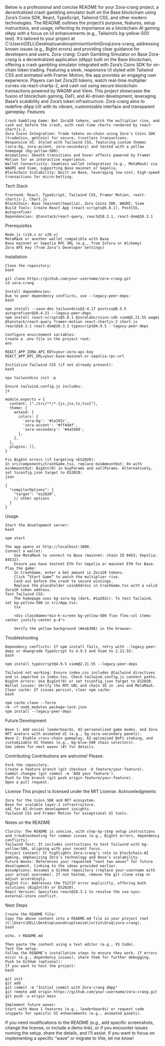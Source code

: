 Below is a professional and concise README for your Zora-crang project, a decentralized crash gambling simulator built on the Base blockchain using Zora’s Coins SDK, React, TypeScript, Tailwind CSS, and other modern technologies. The README outlines the project’s purpose, features, setup instructions, and usage, reflecting its importance as a blockchain-AI gaming dApp with a focus on UI enhancements (e.g., Tailwind’s bg-yellow-500 test). It’s tailored to your project at C:\Users\DELL\Desktop\oando\optimism\lortin\Groq\zora-crang, addressing known issues (e.g., BigInt errors) and providing clear guidance for developers and users.
Zora-crang: Crash Gambling Simulator on Base
Zora-crang is a decentralized application (dApp) built on the Base blockchain, offering a crash gambling simulator integrated with Zora’s Coins SDK for on-chain token trading. Featuring a sleek, responsive UI styled with Tailwind CSS and animated with Framer Motion, the app provides an engaging user experience. Players can bet Zora20 tokens, watch real-time multiplier curves via react-chartjs-2, and cash out using secure blockchain transactions powered by WAGMI and Viem. This project showcases the fusion of blockchain gaming, DeFi, and AI-driven development, leveraging Base’s scalability and Zora’s token infrastructure. Zora-crang aims to redefine dApp UX with its vibrant, customizable interface and transparent gameplay.
Features

    Crash Gambling Game: Bet Zora20 tokens, watch the multiplier rise, and cash out before the crash, with real-time charts rendered by react-chartjs-2.
    Zora Coins Integration: Trade tokens on-chain using Zora’s Coins SDK (tradeCoin, getCoin) for secure, trustless transactions.
    Responsive UI: Styled with Tailwind CSS, featuring custom themes (zora-bg, zora-accent, zora-secondary) and tested with a yellow homepage (bg-yellow-500).
    Animations: Smooth transitions and hover effects powered by Framer Motion for an interactive experience.
    Wallet Connectivity: Seamless wallet integration (e.g., MetaMask) via WAGMI and Viem, supporting Base mainnet or Sepolia.
    Blockchain Scalability: Built on Base, leveraging low-cost, high-speed transactions for micro-betting.

Tech Stack

    Frontend: React, TypeScript, Tailwind CSS, Framer Motion, react-chartjs-2, Chart.js
    Blockchain: Base (mainnet/Sepolia), Zora Coins SDK, WAGMI, Viem
    Build Tools: Create React App (react-scripts@5.0.1), PostCSS, Autoprefixer
    Dependencies: @tanstack/react-query, react@18.3.1, react-dom@18.3.1

Prerequisites

    Node.js (v18.x or v20.x)
    MetaMask or another wallet compatible with Base
    Base mainnet or Sepolia RPC URL (e.g., from Infura or Alchemy)
    Zora API key (from Zora’s Developer Settings)

Installation

    Clone the repository:
    bash

    git clone https://github.com/your-username/zora-crang.git
    cd zora-crang

    Install dependencies:
    Due to peer dependency conflicts, use --legacy-peer-deps:
    bash

    npm install --save-dev tailwindcss@3.4.17 postcss@8.5.5 autoprefixer@10.4.21 --legacy-peer-deps
    npm install react-scripts@5.0.1 @zoralabs/coins-sdk viem@2.21.55 wagmi @tanstack/react-query framer-motion react-chartjs-2 chart.js react@18.3.1 react-dom@18.3.1 typescript@4.9.5 --legacy-peer-deps

    Configure environment variables:
    Create a .env file in the project root:
    env

    REACT_APP_ZORA_API_KEY=your-zora-api-key
    REACT_APP_RPC_URL=your-base-mainnet-or-sepolia-rpc-url

    Initialize Tailwind CSS (if not already present):
    bash

    npx tailwindcss init -p

    Ensure tailwind.config.js includes:
    js

    module.exports = {
      content: ["./src/**/*.{js,jsx,ts,tsx}"],
      theme: {
        extend: {
          colors: {
            'zora-bg': '#1a202c',
            'zora-accent': '#ff4d4f',
            'zora-secondary': '#4a5568',
          },
        },
      },
      plugins: [],
    }

    Fix BigInt errors (if targeting <ES2020):
    In src/components/CrashGame.tsx, replace minAmountOut: 0n with minAmountOut: BigInt(0) in buyParams and sellParams. Alternatively, set tsconfig.json target to ES2020:
    json

    {
      "compilerOptions": {
        "target": "es2020",
        // other options
      }
    }

Usage

    Start the development server:
    bash

    npm start

    The app opens at http://localhost:3000.
    Connect a wallet:
        Use MetaMask to connect to Base (mainnet: chain ID 8453; Sepolia: 84532).
        Ensure you have testnet ETH for Sepolia or mainnet ETH for Base.
    Play the game:
        In CrashGame, enter a bet amount in Zora20 tokens.
        Click “Start Game” to watch the multiplier rise.
        Cash out before the crash to secure winnings.
        Replace the placeholder coinAddress in CrashGame.tsx with a valid Zora20 token address.
    Test Tailwind CSS:
        The homepage uses bg-zora-bg (dark, #1a202c). To test Tailwind, set bg-yellow-500 in src/App.tsx:
        tsx

        <div className="min-h-screen bg-yellow-500 flex flex-col items-center justify-center p-4">

        Verify the yellow background (#eab308) in the browser.

Troubleshooting

    Dependency conflicts: If npm install fails, retry with --legacy-peer-deps or downgrade TypeScript to 4.9.5 and Viem to 2.21.55:
    bash

    npm install typescript@4.9.5 viem@2.21.55 --legacy-peer-deps

    Tailwind not working: Ensure index.css includes @tailwind directives and is imported in index.tsx. Check tailwind.config.js content paths.
    BigInt errors: Use BigInt(0) or set tsconfig.json target to ES2020.
    Wallet issues: Verify the RPC URL and chain ID in .env and MetaMask.
    Clear cache: If issues persist, clear npm cache:
    bash

    npm cache clean --force
    rm -rf node_modules package-lock.json
    npm install --legacy-peer-deps

Future Development

    Wave 1: Add social leaderboards, AI-personalized game modes, and Zora NFT avatars with animated UI (e.g., bg-zora-secondary panels).
    Wave 2: Enable cross-chain gameplay, AI-optimized DeFi staking, and customizable UI themes (e.g., bg-blue-500 chain selectors).
    See ideas for next waves (#) for details.

Contributing
Contributions are welcome! Please:

    Fork the repository.
    Create a feature branch (git checkout -b feature/your-feature).
    Commit changes (git commit -m 'Add your feature').
    Push to the branch (git push origin feature/your-feature).
    Open a pull request.

License
This project is licensed under the MIT License.
Acknowledgments

    Zora for the Coins SDK and NFT ecosystem.
    Base for scalable layer-2 infrastructure.
    xAI for AI-driven development insights.
    Tailwind CSS and Framer Motion for exceptional UI tools.

Notes on the README

    Clarity: The README is concise, with step-by-step setup instructions and troubleshooting for common issues (e.g., BigInt errors, dependency conflicts).
    Tailwind Test: It includes instructions to test Tailwind with bg-yellow-500, aligning with your recent focus.
    Project Context: It highlights Zora-crang’s role in blockchain-AI gaming, emphasizing Zora’s technology and Base’s scalability.
    Future Waves: References your requested “next two waves” for future development, linking to the ideas provided earlier.
    Assumptions: Assumes a GitHub repository (replace your-username with your actual username). If not hosted, remove the git clone step or adjust accordingly.
    BigInt Fix: Addresses the TS2737 error explicitly, offering both solutions (BigInt(0) or ES2020).
    React Version: Specifies react@18.3.1 to resolve the use-sync-external-store conflict.

Next Steps

    Create the README file:
    Copy the above content into a README.md file in your project root (C:\Users\DELL\Desktop\oando\optimism\lortin\Groq\zora-crang).
    bash

    echo. > README.md

    Then paste the content using a text editor (e.g., VS Code).
    Test the setup:
    Follow the README’s installation steps to ensure they work. If errors occur (e.g., dependency issues), share them for further debugging.
    Push to GitHub (optional):
    If you want to host the project:
    bash

    git init
    git add .
    git commit -m "Initial commit with Zora-crang dApp"
    git remote add origin https://github.com/your-username/zora-crang.git
    git push -u origin main

    Implement future waves:
    Start with Wave 1 features (e.g., leaderboards) or request code snippets for specific UI enhancements (e.g., animated panels).

If you need modifications to the README (e.g., add specific screenshots, change the license, or include a demo link), or if you encounter issues running the setup, share the details, and I’ll assist. If you want to focus on implementing a specific “wave” or migrate to Vite, let me know!